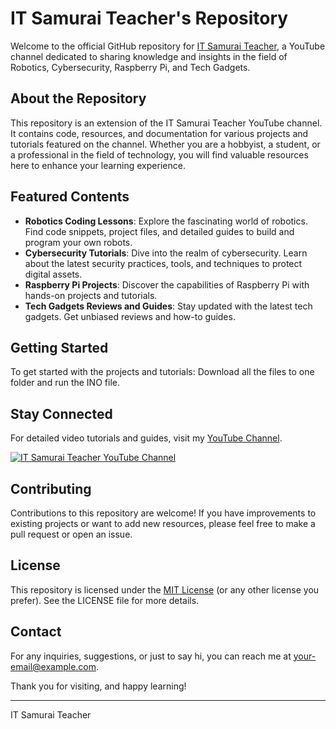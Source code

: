 # IT Samurai Teacher's Repository

Welcome to the official GitHub repository for [IT Samurai Teacher](https://www.youtube.com/@ITSamuraiTeacher), a YouTube channel dedicated to sharing knowledge and insights in the field of Robotics, Cybersecurity, Raspberry Pi, and Tech Gadgets.

## About the Repository

This repository is an extension of the IT Samurai Teacher YouTube channel. It contains code, resources, and documentation for various projects and tutorials featured on the channel. Whether you are a hobbyist, a student, or a professional in the field of technology, you will find valuable resources here to enhance your learning experience.

## Featured Contents

- **Robotics Coding Lessons**: Explore the fascinating world of robotics. Find code snippets, project files, and detailed guides to build and program your own robots.
- **Cybersecurity Tutorials**: Dive into the realm of cybersecurity. Learn about the latest security practices, tools, and techniques to protect digital assets.
- **Raspberry Pi Projects**: Discover the capabilities of Raspberry Pi with hands-on projects and tutorials.
- **Tech Gadgets Reviews and Guides**: Stay updated with the latest tech gadgets. Get unbiased reviews and how-to guides.

## Getting Started

To get started with the projects and tutorials:
Download all the files to one folder and run the INO file.

## Stay Connected

For detailed video tutorials and guides, visit my [YouTube Channel](https://www.youtube.com/@ITSamuraiTeacher).

[![IT Samurai Teacher YouTube Channel]([image](https://github.com/IT-Samurai-Teacher/Elegoo/assets/127447902/b9c06c7f-b3b4-477a-9b46-f0695540ae1c)
)](https://www.youtube.com/@ITSamuraiTeacher "Visit IT Samurai Teacher YouTube Channel")

## Contributing

Contributions to this repository are welcome! If you have improvements to existing projects or want to add new resources, please feel free to make a pull request or open an issue.

## License

This repository is licensed under the [MIT License](LICENSE.md) (or any other license you prefer). See the LICENSE file for more details.

## Contact

For any inquiries, suggestions, or just to say hi, you can reach me at [your-email@example.com](mailto:bsdoole@samuraiteacher.com).

Thank you for visiting, and happy learning!

---
IT Samurai Teacher
